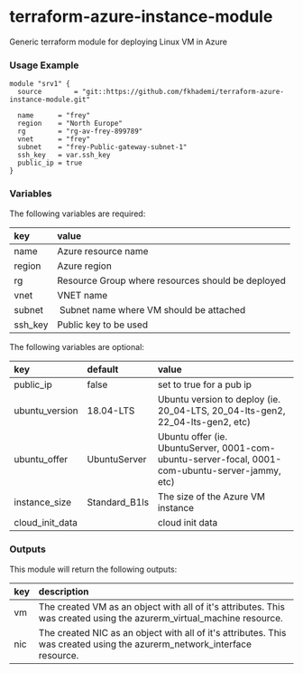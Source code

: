# terraform-azure-instance-module
Generic terraform module for deploying Linux VM in Azure

### Usage Example
```
module "srv1" {
  source        = "git::https://github.com/fkhademi/terraform-azure-instance-module.git"

  name      = "frey"
  region    = "North Europe"
  rg        = "rg-av-frey-899789"
  vnet      = "frey"
  subnet    = "frey-Public-gateway-subnet-1"
  ssh_key   = var.ssh_key
  public_ip = true
}

```

### Variables
The following variables are required:

key | value
:--- | :---
name | Azure resource name
region | Azure region
rg | Resource Group where resources should be deployed
vnet | VNET name
subnet | Subnet name where VM should be attached
ssh_key | Public key to be used

The following variables are optional:

key | default | value 
:---|:---|:---
public_ip | false | set to true for a pub ip
ubuntu_version | 18.04-LTS | Ubuntu version to deploy (ie. 20_04-LTS, 20_04-lts-gen2, 22_04-lts-gen2, etc)
ubuntu_offer | UbuntuServer | Ubuntu offer (ie. UbuntuServer, 0001-com-ubuntu-server-focal, 0001-com-ubuntu-server-jammy, etc)
instance_size | Standard_B1ls | The size of the Azure VM instance
cloud_init_data | | cloud init data

### Outputs
This module will return the following outputs:

key | description
:---|:---
vm | The created VM as an object with all of it's attributes. This was created using the azurerm_virtual_machine resource.
nic | The created NIC as an object with all of it's attributes. This was created using the azurerm_network_interface resource.
